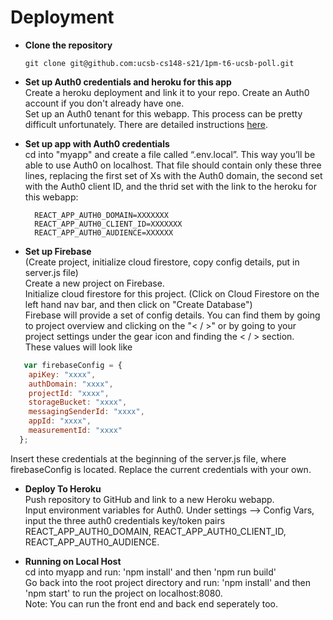 # Deployment

- **Clone the repository**
    ```
    git clone git@github.com:ucsb-cs148-s21/1pm-t6-ucsb-poll.git
    ```
- **Set up Auth0 credentials and heroku for this app**\
    Create a heroku deployment and link it to your repo. 
    Create an Auth0 account if you don't already have one.\
    Set up an Auth0 tenant for this webapp.
    This process can be pretty difficult unfortunately. There are detailed instructions [here](https://github.com/ucsb-cs148-s21/1pm-t6-ucsb-poll/blob/main/docs/AUTH0SETUP.md).
    
<!-- TODO: Summarize main Instructions from cs156? -->
- **Set up app with Auth0 credentials**\
    cd into "myapp" and create a file called “.env.local”. This way you’ll be able to use Auth0 on localhost. That file should contain only these three lines, replacing the first     set of Xs with the Auth0 domain, the second set with the Auth0 client ID, and the thrid set with the link to the heroku for this webapp:

        REACT_APP_AUTH0_DOMAIN=XXXXXXX  
        REACT_APP_AUTH0_CLIENT_ID=XXXXXXX  
        REACT_APP_AUTH0_AUDIENCE=XXXXXX 
- **Set up Firebase**\
    (Create project, initialize cloud firestore, copy config details, put in server.js file)     
    Create a new project on Firebase. \
    Initialize cloud firestore for this project. (Click on Cloud Firestore on the left hand nav bar, and then click on "Create Database") \
    Firebase will provide a set of config details. You can find them by going to project overview and clicking on the "< / >" or by going to your project settings under the gear icon and finding the < / > section.\
    These values will look like

```javascript
   var firebaseConfig = {
    apiKey: "xxxx",
    authDomain: "xxxx",
    projectId: "xxxx",
    storageBucket: "xxxx",
    messagingSenderId: "xxxx",
    appId: "xxxx",
    measurementId: "xxxx"
  };
```
   Insert these credentials at the beginning of the server.js file, where firebaseConfig is located. Replace the current credentials with your own. 

- **Deploy To Heroku**\
        Push repository to GitHub and link to a new Heroku webapp.\
        Input environment variables for Auth0. Under settings --> Config Vars, input the three auth0 credentials key/token pairs REACT_APP_AUTH0_DOMAIN, REACT_APP_AUTH0_CLIENT_ID, REACT_APP_AUTH0_AUDIENCE.
        
    <!--- set up express ? -->
<!--- - cd in myapp & npm run build? (Trouble shooting if heroku is not working properly) -->

- **Running on Local Host**\
    cd into myapp and run: 'npm install' and then 'npm run build'\
    Go back into the root project directory and run: 'npm install' and then 'npm start' to run the project on localhost:8080.\
    Note: You can run the front end and back end seperately too. 


